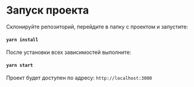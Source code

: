 # Запуск проекта

Склонируйте репозиторий, перейдите в папку с проектом и запустите:
#### `yarn install`

После установки всех зависимостей выполните:
#### `yarn start`

Проект будет доступен по адресу: `http://localhost:3000`
